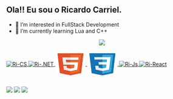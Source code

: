 ## Ola!! Eu sou o Ricardo Carriel.

- 👀 I’m interested in FullStack Development
- 🌱 I’m currently learning Lua and C++
<div align="center">
  <a href="https://github.com/RicardoCarriel">
  <img height="180em" src="https://github-readme-stats.vercel.app/api/top-langs/?username=RicardoCarriel&layout=compact&langs_count=7&theme=dracula"/>
</div>
<div style="display: inline_block"><br>
  <img align="center" alt="Ri-CS"height="60" width="80" src="https://cdn.jsdelivr.net/gh/devicons/devicon/icons/lua/lua-original.svg">
  <img align="center" alt="Ri-.NET" height="60" width="80" src="https://cdn.jsdelivr.net/gh/devicons/devicon@latest/icons/dotnetcore/dotnetcore-original.svg">
  <img align="center" alt="Ri-HTML" height="60" width="80" src="https://raw.githubusercontent.com/devicons/devicon/master/icons/html5/html5-original.svg">
  <img align="center" alt="Ri-CSS" height="60" width="80" src="https://raw.githubusercontent.com/devicons/devicon/master/icons/css3/css3-original.svg">
  <img align="center" alt="Ri-Js" height="60" width="80" src="https://cdn.jsdelivr.net/gh/devicons/devicon@latest/icons/javascript/javascript-original.svg">
  <img align="center" alt="Ri-React" height="60" width="80" src="https://cdn.jsdelivr.net/gh/devicons/devicon@latest/icons/react/react-original.svg">
</div>
  
  ##
  
 <div> 
    <a href="https://www.linkedin.com/in/ricardo-carriel/" target="_blank"><img src="https://img.shields.io/badge/-LinkedIn-%230077B5?style=for-the-badge&logo=linkedin&logoColor=white" target="_blank"></a> 
    <a href="https://www.instagram.com/rcarriell/" target="_blank"><img src="https://img.shields.io/badge/-Instagram-%23E4405F?style=for-the-badge&logo=instagram&logoColor=white" target="_blank"></a>
    <a href = "mailto:rick01.carriel@gmail.com"><img src="https://img.shields.io/badge/-Gmail-%23333?style=for-the-badge&logo=gmail&logoColor=white" target="_blank"></a>
 
</div>
